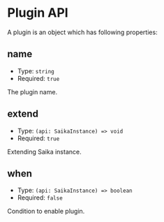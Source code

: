 # Plugin API

A plugin is an object which has following properties:

## name

- Type: `string`
- Required: `true`

The plugin name.

## extend

- Type: `(api: SaikaInstance) => void`
- Required: `true`

Extending Saika instance.

## when

- Type: `(api: SaikaInstance) => boolean`
- Required: `false`

Condition to enable plugin.
